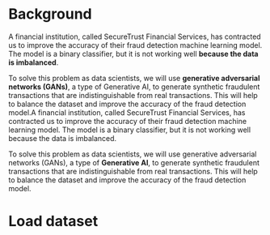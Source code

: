 # Background
A financial institution, called SecureTrust Financial Services, has contracted us to improve the accuracy of their fraud detection machine learning model. The model is a binary classifier, but it is not working well **because the data is imbalanced**.

To solve this problem as data scientists, we will use **generative adversarial networks (GANs)**, a type of Generative AI, to generate synthetic fraudulent transactions that are indistinguishable from real transactions. This will help to balance the dataset and improve the accuracy of the fraud detection model.A financial institution, called SecureTrust Financial Services, has contracted us to improve the accuracy of their fraud detection machine learning model. The model is a binary classifier, but it is not working well because the data is imbalanced.

To solve this problem as data scientists, we will use generative adversarial networks (GANs), a type of **Generative AI**, to generate synthetic fraudulent transactions that are indistinguishable from real transactions. This will help to balance the dataset and improve the accuracy of the fraud detection model.

# Load dataset
